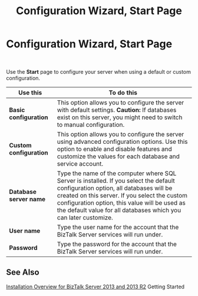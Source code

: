 ﻿---
title: Configuration Wizard, Start Page
TOCTitle: Configuration Wizard, Start Page
ms:assetid: 60609799-07d5-4a05-9f09-2a7b7ac09cad
ms:mtpsurl: https://msdn.microsoft.com/en-us/library/Aa560439(v=BTS.80)
ms:contentKeyID: 51528424
ms.date: 08/30/2017
mtps_version: v=BTS.80
f1_keywords:
- bts10.config.wizard.defaultconfig
---

# Configuration Wizard, Start Page

 

Use the **Start** page to configure your server when using a default or custom configuration.

<table>
<thead>
<tr class="header">
<th>Use this</th>
<th>To do this</th>
</tr>
</thead>
<tbody>
<tr class="odd">
<td><strong>Basic configuration</strong></td>
<td>This option allows you to configure the server with default settings. <strong>Caution:</strong> If databases exist on this server, you might need to switch to manual configuration.</td>
</tr>
<tr class="even">
<td><strong>Custom configuration</strong></td>
<td>This option allows you to configure the server using advanced configuration options. Use this option to enable and disable features and customize the values for each database and service account.</td>
</tr>
<tr class="odd">
<td><strong>Database server name</strong></td>
<td>Type the name of the computer where SQL Server is installed. If you select the default configuration option, all databases will be created on this server. If you select the custom configuration option, this value will be used as the default value for all databases which you can later customize.</td>
</tr>
<tr class="even">
<td><strong>User name</strong></td>
<td>Type the user name for the account that the BizTalk Server services will run under.</td>
</tr>
<tr class="odd">
<td><strong>Password</strong></td>
<td>Type the password for the account that the BizTalk Server services will run under.</td>
</tr>
</tbody>
</table>


## See Also

[Installation Overview for BizTalk Server 2013 and 2013 R2](https://msdn.microsoft.com/en-us/library/jj248688\(v=bts.80\))  
Getting Started

